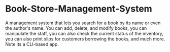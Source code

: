 # Book-Store-Management-System
A management system that lets you search for a book by its name or even the author's name. You can add, delete, and modify books, you can manipulate the staff, you can also check the current status of the inventory, you can also print slips for customers borrowing the books, and much more. Note its a CLI-based app.
